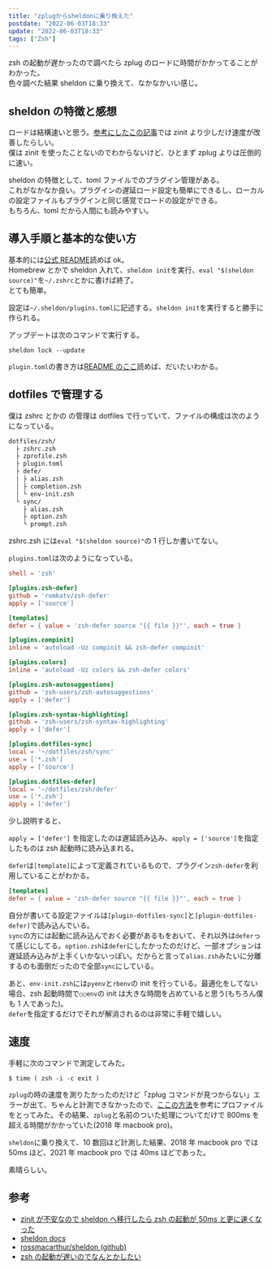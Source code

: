 ```yaml
---
title: "zplugからsheldonに乗り換えた"
postdate: "2022-06-03T18:33"
update: "2022-06-03T18:33"
tags: ["Zsh"]
---
```


zsh の起動が遅かったので調べたら zplug のロードに時間がかかってることがわかった。  
色々調べた結果 sheldon に乗り換えて、なかなかいい感じ。

## sheldon の特徴と感想

ロードは結構速いと思う。[参考にしたこの記事](https://ktrysmt.github.io/blog/migrate-zinit-to-sheldon/)では zinit より少しだけ速度が改善したらしい。  
僕は zinit を使ったことないのでわからないけど、ひとまず zplug よりは圧倒的に速い。

sheldon の特徴として、toml ファイルでのプラグイン管理がある。  
これがなかなか良い。プラグインの遅延ロード設定も簡単にできるし、ローカルの設定ファイルもプラグインと同じ感覚でロードの設定ができる。  
もちろん、toml だから人間にも読みやすい。

## 導入手順と基本的な使い方

基本的には[公式 README](https://github.com/rossmacarthur/sheldon)読めば ok。  
Homebrew とかで sheldon 入れて、`sheldon init`を実行、`eval "$(sheldon source)"`を`~/.zshrc`とかに書けば終了。  
とても簡単。

設定は`~/.sheldon/plugins.toml`に記述する。`sheldon init`を実行すると勝手に作られる。

アップデートは次のコマンドで実行する。

```shell
sheldon lock --update
```

`plugin.toml`の書き方は[README のここ](https://github.com/rossmacarthur/sheldon#%EF%B8%8F-configuration)読めば、だいたいわかる。

## dotfiles で管理する

僕は zshrc とかの の管理は dotfiles で行っていて、ファイルの構成は次のようになっている。

```txt
dotfiles/zsh/
  ├ zshrc.zsh
  ├ zprofile.zsh
  ├ plugin.toml
  ├ defe/
  │ ├ alias.zsh
  │ ├ completion.zsh
  │ └ env-init.zsh
  └ sync/
    ├ alias.zsh
    ├ option.zsh
    └ prompt.zsh
```

zshrc.zsh には`eval "$(sheldon source)"`の 1 行しか書いてない。

`plugins.toml`は次のようになっている。

```toml
shell = 'zsh'

[plugins.zsh-defer]
github = 'romkatv/zsh-defer'
apply = ['source']

[templates]
defer = { value = 'zsh-defer source "{{ file }}"', each = true }

[plugins.compinit]
inline = 'autoload -Uz compinit && zsh-defer compinit'

[plugins.colors]
inline = 'autoload -Uz colors && zsh-defer colors'

[plugins.zsh-autosuggestions]
github = 'zsh-users/zsh-autosuggestions'
apply = ['defer']

[plugins.zsh-syntax-highlighting]
github = 'zsh-users/zsh-syntax-highlighting'
apply = ['defer']

[plugins.dotfiles-sync]
local = '~/dotfiles/zsh/sync'
use = ['*.zsh']
apply = ['source']

[plugins.dotfiles-defer]
local = '~/dotfiles/zsh/defer'
use = ['*.zsh']
apply = ['defer']
```

少し説明すると、

`apply = ['defer']` を指定したのは遅延読み込み、`apply = ['source']`を指定したものは zsh 起動時に読み込まれる。

`defer`は`[template]`によって定義されているもので、プラグイン`zsh-defer`を利用していることがわかる。

```toml
[templates]
defer = { value = 'zsh-defer source "{{ file }}"', each = true }
```

自分が書いてる設定ファイルは`[plugin-dotfiles-sync]`と`[plugin-dotfiles-defer]`で読み込んでいる。  
`sync`の方には起動に読み込んでおく必要があるもをおいて、それ以外は`defer`って感じにしてる。`option.zsh`は`defer`にしたかったのだけど、一部オプションは遅延読み込みが上手くいかないっぽい。だからと言って`alias.zsh`みたいに分離するのも面倒だったので全部`sync`にしている。

あと、`env-init.zsh`には`pyenv`と`rbenv`の init を行っている。最適化をしてない場合、zsh 起動時間で`○○env`の init は大きな時間を占めていると思う(もちろん僕も 1 人であった)。  
`defer`を指定するだけでそれが解消されるのは非常に手軽で嬉しい。

## 速度

手軽に次のコマンドで測定してみた。

```
$ time ( zsh -i -c exit )
```

`zplug`の時の速度を測りたかったのだけど「zplug コマンドが見つからない」エラーが出て、ちゃんと計測できなかったので、[ここの方法](https://qiita.com/vintersnow/items/7343b9bf60ea468a4180#%E3%83%97%E3%83%AD%E3%83%95%E3%82%A1%E3%82%A4%E3%83%AB)を参考にプロファイルをとってみた。その結果、`zplug`と名前のついた処理についてだけで 800ms を超える時間がかかっていた(2018 年 macbook pro)。

`sheldon`に乗り換えて、10 数回ほど計測した結果、2018 年 macbook pro では 50ms ほど、2021 年 macbook pro では 40ms ほどであった。

素晴らしい。

## 参考

- [zinit が不安なので sheldon へ移行したら zsh の起動が 50ms と更に速くなった](https://ktrysmt.github.io/blog/migrate-zinit-to-sheldon/)
- [sheldon docs](https://sheldon.cli.rs/Introduction.html)
- [rossmacarthur/sheldon (github)](https://github.com/rossmacarthur/sheldon)
- [zsh の起動が遅いのでなんとかしたい](https://qiita.com/vintersnow/items/7343b9bf60ea468a4180#%25E3%2583%2597%25)
